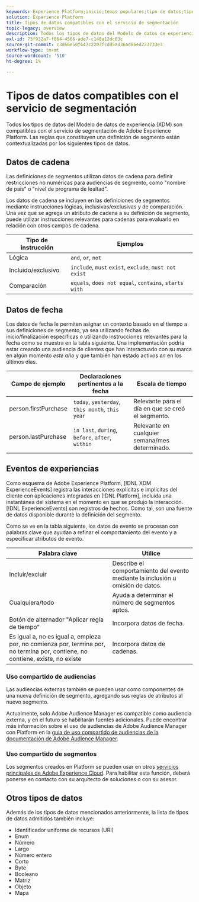 ```yaml
---
keywords: Experience Platform;inicio;temas populares;tipo de datos;tipos de datos;Tipo de datos;Tipos de datos de segmentación;Segmentación;Segmentación;Servicio de segmentación;Tipos de datos del servicio de segmentación;
solution: Experience Platform
title: Tipos de datos compatibles con el servicio de segmentación
topic-legacy: overview
description: Todos los tipos de datos del Modelo de datos de experiencia (XDM) son compatibles con el servicio de segmentación de Adobe. Las reglas que constituyen una definición de segmento están contextualizadas por los siguientes tipos de datos.
exl-id: 73f932a7-f864-4566-ade7-c148a12dc83c
source-git-commit: c3d66e50f647c2203fcdd5ad36ad86ed223733e3
workflow-type: tm+mt
source-wordcount: '510'
ht-degree: 1%

---
```


# Tipos de datos compatibles con el servicio de segmentación

Todos los tipos de datos del Modelo de datos de experiencia (XDM) son compatibles con el servicio de segmentación de Adobe Experience Platform. Las reglas que constituyen una definición de segmento están contextualizadas por los siguientes tipos de datos.

## Datos de cadena

Las definiciones de segmentos utilizan datos de cadena para definir restricciones no numéricas para audiencias de segmento, como &quot;nombre de país&quot; o &quot;nivel de programa de lealtad&quot;.

Los datos de cadena se incluyen en las definiciones de segmentos mediante instrucciones lógicas, inclusivas/exclusivas y de comparación. Una vez que se agrega un atributo de cadena a su definición de segmento, puede utilizar instrucciones relevantes para cadenas para evaluarlo en relación con otros campos de cadena.

| Tipo de instrucción | Ejemplos |
| -------------- | -------- |
| Lógica | `and`, `or`, `not` |
| Incluido/exclusivo | `include`, `must` `exist`, `exclude`, `must not exist` |
| Comparación | `equals`, `does not equal`, `contains`, `starts with` |

## Datos de fecha

Los datos de fecha le permiten asignar un contexto basado en el tiempo a sus definiciones de segmento, ya sea utilizando fechas de inicio/finalización específicas o utilizando instrucciones relevantes para la fecha como se muestra en la tabla siguiente. Una implementación podría estar creando una audiencia de clientes que han interactuado con su marca en algún momento *este año* y que también han estado activos *en* en los últimos días.

| Campo de ejemplo | Declaraciones pertinentes a la fecha | Escala de tiempo |
| ------------- | ------------------------ | --------- |
| person.firstPurchase | `today`,  `yesterday`,  `this month`,  `this year` | Relevante para el día en que se creó el segmento. |
| person.lastPurchase | `in last`, `during`, `before`, `after`, `within` | Relevante en cualquier semana/mes determinado. |

## Eventos de experiencias

Como esquema de Adobe Experience Platform, [!DNL XDM ExperienceEvents] registra las interacciones explícitas e implícitas del cliente con aplicaciones integradas en [!DNL Platform], incluida una instantánea del sistema en el momento en que se produjo la interacción. [!DNL ExperienceEvents] son registros de hechos. Como tal, son una fuente de datos disponible durante la definición del segmento.

Como se ve en la tabla siguiente, los datos de evento se procesan con palabras clave que ayudan a refinar el comportamiento del evento y a especificar atributos de evento.

| Palabra clave | Utilice  |
| ------- | --- |
| Incluir/excluir | Describe el comportamiento del evento mediante la inclusión u omisión de datos. |
| Cualquiera/todo | Ayuda a determinar el número de segmentos aptos. |
| Botón de alternador &quot;Aplicar regla de tiempo&quot; | Incorpora datos de fecha. |
| Es igual a, no es igual a, empieza por, no comienza por, termina por, no termina por, contiene, no contiene, existe, no existe | Incorpora datos de cadenas. |

### Uso compartido de audiencias

Las audiencias externas también se pueden usar como componentes de una nueva definición de segmento, agregando sus reglas de atributos al nuevo segmento.

Actualmente, solo Adobe Audience Manager es compatible como audiencia externa, y en el futuro se habilitarán fuentes adicionales. Puede encontrar más información sobre el uso de audiencias de Adobe Audience Manager con Platform en la [guía de uso compartido de audiencias de la documentación de Adobe Audience Manager](https://experienceleague.adobe.com/docs/audience-manager/user-guide/implementation-integration-guides/integration-experience-platform/aam-aep-audience-sharing.html).

### Uso compartido de segmentos

Los segmentos creados en Platform se pueden usar en otros [servicios principales de Adobe Experience Cloud](https://experienceleague.adobe.com/docs/core-services/interface/experience-cloud.html). Para habilitar esta función, deberá ponerse en contacto con su arquitecto de soluciones o con su asesor.

## Otros tipos de datos

Además de los tipos de datos mencionados anteriormente, la lista de tipos de datos admitidos también incluye:

- Identificador uniforme de recursos (URI)
- Enum
- Número
- Largo
- Número entero
- Corto
- Byte
- Booleano
- Matriz
- Objeto
- Mapa
